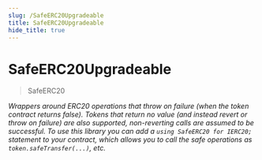 ```yaml
---
slug: /SafeERC20Upgradeable
title: SafeERC20Upgradeable
hide_title: true
---
```


# SafeERC20Upgradeable

> SafeERC20

_Wrappers around ERC20 operations that throw on failure (when the token contract returns false). Tokens that return no value (and instead revert or throw on failure) are also supported, non-reverting calls are assumed to be successful. To use this library you can add a `using SafeERC20 for IERC20;` statement to your contract, which allows you to call the safe operations as `token.safeTransfer(...)`, etc._
